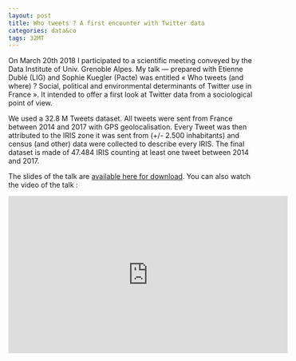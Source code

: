 ```yaml
---
layout: post
title: Who tweets ? A first encounter with Twitter data
categories: data&co
tags: 32MT
---
```


On March 20th 2018 I participated to a scientific meeting conveyed by the Data Institute of Univ. Grenoble Alpes.
My talk — prepared with Etienne Dublé (LIG) and Sophie Kuegler (Pacte) was entitled « Who tweets (and where) ? Social, political and environmental determinants of Twitter use in France ». It intended to offer a first look at Twitter data from a sociological point of view.

We used a 32.8 M Tweets dataset. All tweets were sent from France between 2014 and 2017 with GPS geolocalisation. Every Tweet was then attributed to the IRIS zone it was sent from (+/- 2.500 inhabitants) and census (and other) data were collected to describe every IRIS. The final dataset is made of 47.484 IRIS counting at least one tweet between 2014 and 2017.

The slides of the talk are [available here for download](/pdf/Who_Tweets.pdf). You can also watch the video of the talk :

<iframe width="560" height="315" src="https://www.youtube.com/embed/hLjw67MjRsU" frameborder="0" allow="autoplay; encrypted-media" allowfullscreen></iframe>
